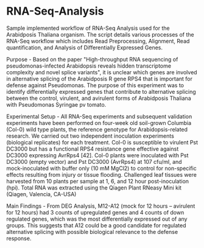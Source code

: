 # RNA-Seq-Analysis
Sample implemented workflow of RNA-Seq Analysis used for the Arabidposis Thaliana organism. The script details various processes of the RNA-Seq workflow which includes Read Preprocessing, Alignment, Read quantification, and Analysis of Differentially Expressed Genes. 

Purpose - Based on the paper "High-throughput RNA sequencing of pseudomonas-infected Arabidopsis reveals hidden transcriptome complexity 
and novel splice variants", it is unclear which genes are involved in alternative splicing of the Arabidposis R gene RPS4 that is 
important for defense against Pseudomonas. The purpose of this experiment was to identify differentially expressed genes that contribute to alternative splicing between the control, virulent, and avirulent forms of Arabidposis Thaliana with Pseudomonas Syringae pv tomato. 

Experimental Setup - All RNA-Seq experiments and subsequent validation experiments have been performed on four-week old soil-grown Columbia (Col-0) wild type plants, the reference genotype for Arabidopsis-related research. We carried out two independent inoculation experiments (biological replicates) for each treatment. Col-0 is susceptible to virulent Pst DC3000 but has a functional RPS4 resistance gene effective against DC3000 expressing AvrRps4 [42]. Col-0 plants were inoculated with Pst DC3000 (empty vector) and Pst DC3000 (AvrRps4) at 107 cfu/ml, and mock-inoculated with buffer only (10 mM MgCl2) to control for non-specific effects resulting from injury or tissue flooding. Challenged leaf tissues were harvested from 10 plants per sample at 1, 6, and 12 hour post-inoculation (hpi). Total RNA was extracted using the Qiagen Plant RNeasy Mini kit (Qiagen, Valencia, CA-USA)

Main Findings - From DEG Analysis, M12-A12 (mock for 12 hours – avirulent for 12 hours) had 3 counts of upregulated genes and 4 counts of 
down regulated genes, which was the most differentially expressed out of any groups. This suggests that A12 could be a good candidate for 
regulated alternative splicing with possible biological relevance to the defense response.


